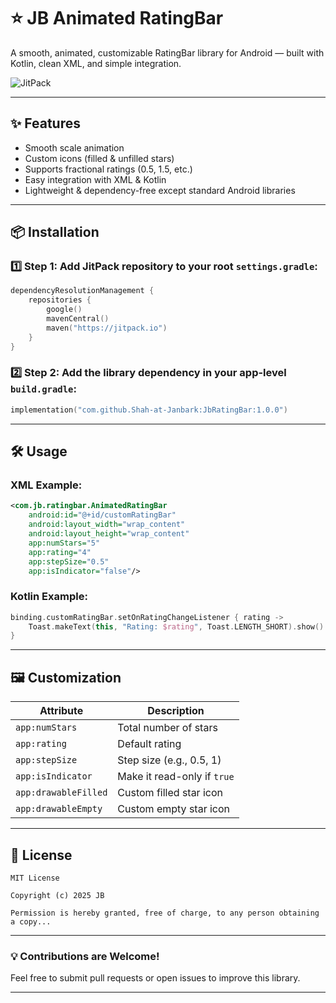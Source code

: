 
# ⭐ JB Animated RatingBar

A smooth, animated, customizable RatingBar library for Android — built with Kotlin, clean XML, and simple integration.

![JitPack](https://jitpack.io/v/YOUR_GITHUB_USERNAME/JbRatingBar.svg)

---

## ✨ Features
- Smooth scale animation
- Custom icons (filled & unfilled stars)
- Supports fractional ratings (0.5, 1.5, etc.)
- Easy integration with XML & Kotlin
- Lightweight & dependency-free except standard Android libraries

---

## 📦 Installation

### 1️⃣ Step 1: Add JitPack repository to your root `settings.gradle`:
```kotlin
dependencyResolutionManagement {
    repositories {
        google()
        mavenCentral()
        maven("https://jitpack.io")
    }
}
```

### 2️⃣ Step 2: Add the library dependency in your app-level `build.gradle`:
```kotlin
implementation("com.github.Shah-at-Janbark:JbRatingBar:1.0.0")
```

---

## 🛠️ Usage

### XML Example:
```xml
<com.jb.ratingbar.AnimatedRatingBar
    android:id="@+id/customRatingBar"
    android:layout_width="wrap_content"
    android:layout_height="wrap_content"
    app:numStars="5"
    app:rating="4"
    app:stepSize="0.5"
    app:isIndicator="false"/>
```

### Kotlin Example:
```kotlin
binding.customRatingBar.setOnRatingChangeListener { rating ->
    Toast.makeText(this, "Rating: $rating", Toast.LENGTH_SHORT).show()
}
```

---

## 🖼️ Customization
| Attribute | Description |
|------------|-------------|
| `app:numStars` | Total number of stars |
| `app:rating` | Default rating |
| `app:stepSize` | Step size (e.g., 0.5, 1) |
| `app:isIndicator` | Make it read-only if `true` |
| `app:drawableFilled` | Custom filled star icon |
| `app:drawableEmpty` | Custom empty star icon |

---

## 📝 License
```
MIT License

Copyright (c) 2025 JB

Permission is hereby granted, free of charge, to any person obtaining a copy...
```

---

### 💡 Contributions are Welcome!
Feel free to submit pull requests or open issues to improve this library.

---
